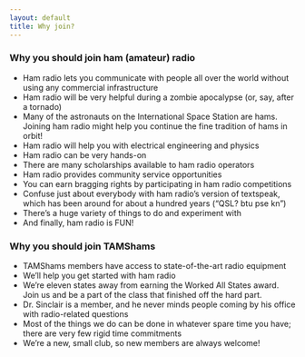 ```yaml
---
layout: default
title: Why join?
---
```


### Why you should join ham (amateur) radio

 - Ham radio lets you communicate with people all over the world without using any commercial infrastructure
 - Ham radio will be very helpful during a zombie apocalypse (or, say, after a tornado)
 - Many of the astronauts on the International Space Station are hams. Joining ham radio might help you continue the fine tradition of hams in orbit!
 - Ham radio will help you with electrical engineering and physics
 - Ham radio can be very hands-on
 - There are many scholarships available to ham radio operators
 - Ham radio provides community service opportunities
 - You can earn bragging rights by participating in ham radio competitions
 - Confuse just about everybody with ham radio’s version of textspeak, which has been around for about a hundred years (“QSL? btu pse kn”)
 - There’s a huge variety of things to do and experiment with
 - And finally, ham radio is FUN!
 
### Why you should join TAMShams

 - TAMShams members have access to state-of-the-art radio equipment
 - We’ll help you get started with ham radio
 - We’re eleven states away from earning the Worked All States award. Join us and be a part of the class that finished off the hard part.
 - Dr. Sinclair is a member, and he never minds people coming by his office with radio-related questions
 - Most of the things we do can be done in whatever spare time you have; there are very few rigid time commitments
 - We’re a new, small club, so new members are always welcome!
